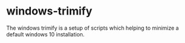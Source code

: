 # windows-trimify
The windows trimify is a setup of scripts which helping to minimize a default windows 10 installation.
